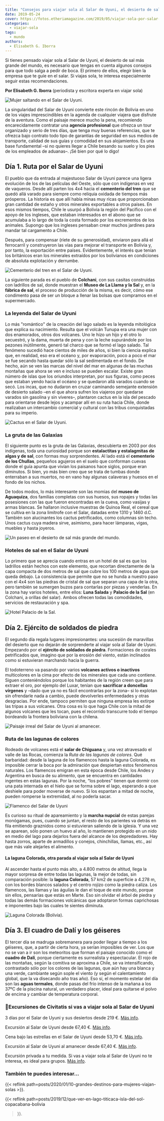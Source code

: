 ```yaml
---
title: "Consejos para viajar sola al Salar de Uyuni, el desierto de sal más grande del planeta"
date: 2019-05-24
cover: https://fotos.etheriamagazine.com/2019/05/viajar-sola-por-salar-uyuni.jpg
categories: 
  - viajar-sola
tags: 
  - mundo
authors: 
  - Elisabeth G. Iborra
---
```


Si tienes pensado viajar sola al Salar de Uyuni, el desierto de sal más grande del mundo, es necesario que tengas en cuenta algunos consejos para que todo salga a pedir de boca. El primero de ellos, elegir bien la empresa que te guíe en el salar. Si viajas sola, te interesa especialmente seguir estas recomendaciones.

**Por Elisabeth G. Iborra** (periodista y escritora experta en viajar sola) 

![Mujer saltando en el Salar de Uyuni.](https://fotos.etheriamagazine.com/2019/05/viajar-sola-salar-uyuni.jpg "Salar de Uyuni. © Alan Hurt Jr.")

La singularidad del Salar de Uyuni convierte este rincón de Bolivia en uno de los viajes 
imprescindibles en la agenda de cualquier viajera que disfrute de la aventura. Como el 
paisaje merece mucho la pena, recomiendo encarecidamente contratar una **agencia 
profesional** que ofrezca un tour organizado y serio de tres días, que tenga muy buenas 
referencias, que te ofrezca bajo contrato todo tipo de garantías de seguridad en sus 
medios de transporte, calidad de sus guías y comodidad en sus alojamientos. Es una base 
fundamental –si no quieres llegar a Chile besando su suelo y los pies de los empleados 
de aduanas–. ¡Sé bien por qué lo digo! 

## Día 1. Ruta por el Salar de Uyuni

El pueblo que da entrada al majestuoso Salar de Uyuni parece una ligera evolución de los 
de las películas del Oeste, sólo que con indígenas en vez de vaqueros. Desde allí parten 
los 4x4 hacia el **cementerio del tren** que se quedó allá varado para siempre como 
reliquia oxidada de tiempos más prósperos. La historia es que allí había minas muy ricas 
que proporcionaban gran cantidad de estaño y otros minerales exportables a otros países. 
En esos mismos tiempos, Chile le usurpó a Bolivia la región del Pacífico con el apoyo de 
los ingleses, que estaban interesados en el abono que se acumulaba a lo largo de toda la 
costa formado por los excrementos de los animales. Supongo que los ingleses pensaban 
crear muchos jardines para mandar tal cargamento a Chile. 

Después, para compensar (ríete de su generosidad), enviaron para allá el ferrocarril y 
construyeron las vías para mejorar el transporte en Bolivia y, por tanto, la exportación 
entre países. Evidentemente, el interés que tenían los británicos eran los minerales 
extraídos por los bolivianos en condiciones de absoluta explotación y derrumbe. 

![Cementerio del tren en el Salar de Uyuni.](https://fotos.etheriamagazine.com/2019/05/cementerio-trenes-salar-uyuni.jpg "Cementerio del tren en el Salar de Uyuni.")

La siguiente parada es el pueblo de **Colchani**, con sus casitas construidas con 
ladrillos de sal, donde muestran el **Museo de La Llama y la Sal** y, en la **fábrica de 
sal**, el proceso de producción de la misma, es decir, cómo ese condimento pasa de ser 
un bloque a llenar las bolsas que compramos en el supermercado. 

### La leyenda del Salar de Uyuni

Lo más "romántico" de la creación del lago salado es la leyenda mitológica que explica 
su nacimiento. Resulta que el volcán Tunupa era una mujer con dos enamorados, otros dos 
volcanes. Uno le hizo un hijo y el otro lo secuestró, y la dama, muerta de pena y con la 
leche supurándole por los pezones inútilmente, generó tal charco que se formó el lago 
salado. Tal fenómeno sucedió hace cientos de miles de años, si bien la ciencia explica 
que, en realidad, eso era el océano y, por evaporación, poco a poco el mar se fue 
secando hasta quedar sólo la sal sedimentada en el fondo. De hecho, aún se ven las 
marcas del nivel del mar en algunas de las muchas montañas que ahora se ven e incluso se 
pueden escalar. Existe gran número de islas que los oriundos interpretan, por sus 
figuras, como peces que estaban yendo hacia el océano y se quedaron allá varados cuando 
se secó. Los incas, que no dudaron en cruzar caminando semejante extensión de desierto 
salado –en el que ahora sufren los viajeros por quedarse varados sin gasolina y sin 
víveres–, plantaron cactus en la isla del pescado para orientarse desde lejos y acampar 
allí en su ruta hacia Chile, donde realizaban un intercambio comercial y cultural con 
las tribus conquistadas para su imperio. 

![Cactus en el Salar de Uyuni.](https://fotos.etheriamagazine.com/2019/05/cactus-salar-uyuni.jpg "Cactus en el Salar de Uyuni. © Diego Aguilar/ Unsplash")

### La gruta de las Galaxias

El siguiente punto es la gruta de las Galaxias, descubierta en 2003 por dos indígenas, 
toda una curiosidad porque son **estalactitas y estalagmitas de algas y de sal**, con 
formas muy sorprendentes. Al lado está el **cementerio de los Chullas**, pequeños 
agujeros en el suelo que conforman cuevas donde el guía apunta que vivían los paisanos 
hace siglos, porque eran diminutos. Si bien, yo más bien creo que se trata de tumbas 
donde enterraban a sus muertos, no en vano hay algunas calaveras y huesos en el fondo de 
los nichos. 

De todos modos, lo más interesante son las momias del **museo de Aguaquiza**, dos 
familias completas con sus huesos, sus ropajes y todas las posesiones con las que fueron 
encontradas en la cueva, como vasijas y armas blancas. Se hallaron inclusive muestras de 
Quinoa Real, el cereal que se cultiva en la zona limítrofe con el Salar, datadas entre 
1310 y 1460 d.C. También son alucinantes los cactus petrificados, como columnas sin 
techo. Unos cactus cuya madera sirve, asimismo, para hacer lámparas, vigas, muebles y 
hasta joyeros. 

![Un paseo en el desierto de sal más grande del mundo.](https://fotos.etheriamagazine.com/2019/05/viajar-sola-por-salar-uyuni.jpg "Un paseo en el desierto de sal más grande del mundo. © Jeison Higuita/ Unsplash")

### Hoteles de sal en el Salar de Uyuni

Lo primero que se aprecia cuando entras en un hotel de sal es que los ladrillos están 
hechos con este elemento, que recortan directamente de la capa compacta de dos metros de 
sal que cubre los 100 metros de agua que queda debajo. La consistencia que permite que 
no se hunda a nuestro paso con el 4x4 son las piedras de cristal de sal que separan una 
capa de la otra, pero también se sumergen buzos para contarlas por piezas y venderlas. 
En la zona hay varios hoteles, entre ellos: **Luna Salada** y **Palacio de la Sal** (en 
Colchani, a orillas del salar). Ambos ofrecen todas las comodidades, servicios de 
restauración y spa. 

![Hotel Palacio de la Sal.](https://fotos.etheriamagazine.com/2019/05/hotel-salar-uyuni.jpg "© Hotel Palacio de la Sal.")

## Día 2. Ejército de soldados de piedra

El segundo día regala lugares impresionantes: una sucesión de maravillas del desierto 
que no dejarán de sorprenderte al viajar sola al Salar de Uyuni. Empezando por el 
**ejército de soldados de piedra**. Formaciones de corales petrificados que, imagino que 
por la erosión del viento, están inclinados como si estuvieran marchando hacia la 
guerra. 

El todoterreno va pasando por varios **volcanes activos o inactivos** multicolores en la 
cima por efecto de los minerales que cada uno contiene. Siguen conteniéndolos porque los 
habitantes de la región creen que para extraer el oro, por ejemplo del Luxar, tenían que 
**sacrificar a doncellas vírgenes** y –dado que ya no es fácil encontrarlas por la zona– 
si lo explotan sin ofrendarle nada a cambio, puede devolverles enfermedades y otras 
desgracias. Por ende, tampoco permiten que ninguna empresa les extirpe las tripas a sus 
volcanes. Otra cosa es lo que haga Chile con la mitad de algunos volcanes que les tocan, 
pues el recorrido transcurre todo el tiempo bordeando la frontera boliviana con la 
chilena. 

![Paisaje irreal del Salar de Uyuni al amanecer.](https://fotos.etheriamagazine.com/2019/05/salar-uyuni-amanecer.jpg "Paisaje irreal del Salar de Uyuni. © Sifan Liu/ Unsplash")

### Ruta de las lagunas de colores

Rodeado de volcanes está el **salar de Chiguana** y, una vez atravesado el valle de las 
Rocas, comienza la _Ruta de las lagunas de colores_. Qué barbaridad: desde la laguna de 
los flamencos hasta la laguna Colorada, es imposible cerrar la boca por la admiración 
que despiertan estos fenómenos naturales. Los flamencos emigran en esta época desde 
Chile, los Andes y Argentina en busca de su alimento, que se encuentra en cantidades 
ingentes en estas lagunas. Por la noche, “los pobres” tienen que dormir con una pata 
internada en el hielo que se forma sobre el lago, esperando a que deshiele para poder 
moverse de nuevo. Si los espantan a mitad de noche, pueden romperse la extremidad, al no 
poderla sacar. 

![Flamenco del Salar de Uyuni](https://fotos.etheriamagazine.com/2019/05/salar-uyuni-flamencos.jpg "Flamenco del Salar de Uyuni. © Indranil Roy/ Unsplash")

Es curioso su ritual de apareamiento y la **marcha nupcial** de estas parejas monógamas, 
pues, cuando se juntan, el resto de los parientes va detrás en fila emitiendo graznidos 
como si estuvieran saliendo de la iglesia. Y una vez se aparean, sólo ponen un huevo al 
año, lo mantienen protegido en un nido en medio del lago para dejarlos fuera del alcance 
de los depredadores. Hay hasta zorros, aparte de armadillos y conejos, chinchillas, 
llamas, etc., así que más vale alejarles el alimento. 

#### La laguna Colorada, otra parada al viajar sola al Salar de Uyuni

Al ascender hasta el punto más alto, a 4.800 metros de altitud, llega la mayor sorpresa 
de entre todas las lagunas, la mejor de todas, sin comparación posible: la **laguna 
Colorada**, 57 km2 de superficie a 4.278 m, con los bordes blancos salados y el centro 
rojizo como la piedra caliza. Los flamencos, las llamas y las águilas le dan el toque de 
este mundo, porque sin ellos, pensarías que estás en Marte. Eso sin olvidar el árbol de 
piedra y todas las demás formaciones volcánicas que adoptaron formas caprichosas e 
imponentes bajo las cuales te sientes diminuta. 

![Laguna Colorada (Bolivia).](https://fotos.etheriamagazine.com/2019/05/viaje-bolivia-laguna-colorada.jpg "Laguna Colorada (Bolivia). © Hugo Kruip")

## Día 3. El cuadro de Dalí y los géiseres

El tercer día se madruga sobremanera para poder llegar a tiempo a los géiseres, que, a 
partir de cierta hora, ya serían imposibles de ver. Los que no se van a ir son los 
meteoritos que forman el paisaje conocido como el **cuadro de Dalí**, porque ciertamente 
es surrealista y espectacular. El rojo de las montañas, según la comitiva se aproxima a 
Chile, se va intensificando, contrastado sólo por los colores de las lagunas, que aún 
hay una blanca y una verde, cambiante según sople el viento (y según el calentamiento 
global, que la va disecando año tras año). Eso sí, el momento estelar del día son las 
**aguas termales**, donde pasas del frío intenso de la mañana a los 37ºC de la piscina 
natural, un verdadero placer, ideal para quitarse el polvo de encima y cambiar de 
temperatura corporal. 

### 📍Excursiones de Civitatis si vas a viajar sola al Salar de Uyuni

3 días por el Salar de Uyuni y sus desiertos desde 219 €. [Más 
info](https://www.civitatis.com/es/uyuni/3-dias-salar-uyuni-desiertos/?aid=10211). 

Excursión al Salar de Uyuni desde 67,40 €. [Más 
info](https://www.civitatis.com/es/uyuni/excursion-salar-uyuni/?aid=10211). 

Cena bajo las estrellas en el Salar de Uyuni desde 53,70 €. [Más 
info](https://www.civitatis.com/es/uyuni/cena-estrellas-salar-uyuni/?aid=10211). 

Excursión al Salar de Uyuni al amanecer desde 67,40 €. [Más 
info](https://www.civitatis.com/es/uyuni/excursion-salar-uyuni-amanecer/?aid=10211). 

Excursión privada a tu medida. Si vas a viajar sola al Salar de Uyuni no te interesa, es 
ideal para grupos. [Más 
info](https://www.civitatis.com/es/uyuni/excursion-privada-salar-uyuni/?aid=10211). 

### También te puedes interesar...

{{< reflink path=posts/2020/01/10-grandes-destinos-para-mujeres-viajan-solas >}}. 

{{< reflink path=posts/2019/12/que-ver-en-lago-titicaca-isla-del-sol-copacabana-bolivia 
>}}.
